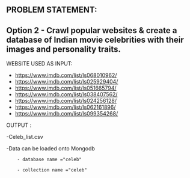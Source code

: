 ## PROBLEM STATEMENT:
## Option 2 - Crawl popular websites & create a database of Indian movie celebrities with their images and personality traits.

WEBSITE USED AS INPUT:
  - https://www.imdb.com/list/ls068010962/
  - https://www.imdb.com/list/ls025929404/
  - https://www.imdb.com/list/ls051665794/
  - https://www.imdb.com/list/ls038407562/
  - https://www.imdb.com/list/ls024256128/
  - https://www.imdb.com/list/ls062161896/
  - https://www.imdb.com/list/ls099354268/
  
OUTPUT :

  -Celeb_list.csv
  
  -Data can be loaded onto Mongodb 
  
        - database name ="celeb" 
        
        - collection name ="celeb"
  
